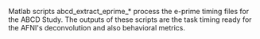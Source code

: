 
Matlab scripts abcd_extract_eprime_* process the e-prime timing files for the ABCD Study.
The outputs of these scripts are the task timing ready for the AFNI's deconvolution and also behavioral metrics.


